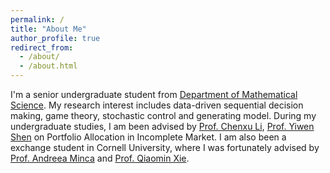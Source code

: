 ```yaml
---
permalink: /
title: "About Me"
author_profile: true
redirect_from: 
  - /about/
  - /about.html
---
```



I'm a senior undergraduate student from [Department of Mathematical Science](https://www.math.tsinghua.edu.cn/). My research interest includes data-driven sequential decision making, game theory, stochastic control and generating model.
During my undergraduate studies, I am been advised by [Prof. Chenxu Li](https://en.gsm.pku.edu.cn/faculty/cxli/), [Prof. Yiwen Shen](https://isom.hkust.edu.hk/faculty-and-staff/directory/yiwenshen) on Portfolio Allocation in Incomplete Market. I am also been a exchange student in Cornell University, where I was fortunately advised by [Prof. Andreea Minca](https://www.engineering.cornell.edu/faculty-directory/andreea-c-minca) and [Prof. Qiaomin Xie](https://qiaominxie.github.io/).





